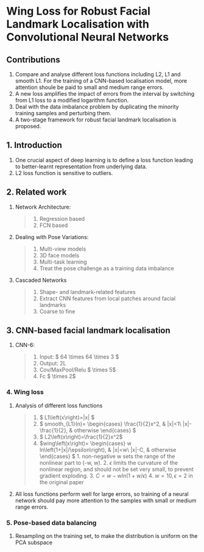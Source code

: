 # Wing Loss for Robust Facial Landmark Localisation with Convolutional Neural Networks
## Contributions
1. Compare and analyse different loss functions including L2, L1 and smooth L1.
For the training of a CNN-based localisation model, more attention shoule be paid to small and medium range errors. 
2. A new loss amplifies the impact of errors from the interval by switching from L1 loss to a modified logarithm function.
3. Deal with the data imbalance problem by duplicating the minority training samples and perturbing them.
4. A two-stage framework for robust facial landmark localisation is proposed.
## 1. Introduction
1. One crucial aspect of deep learning is to define a loss function leading to better-learnt representation from underlying data.
2. L2 loss function is sensitive to outliers.
## 2. Related work
1. Network Architecture:
    >1. Regression based
    >2. FCN based
2. Dealing with Pose Variations:
    >1. Multi-view models
    >2. 3D face models
    >3. Multi-task learning
    >4. Treat the pose challenge as a training data imbalance
3. Cascaded Networks
    >1. Shape- and landmark-related features
    >2. Extract CNN features from local patches around facial landmarks
    >3. Coarse to fine
## 3. CNN-based facial landmark localisation
1. CNN-6: 
    >1. Input: $ 64 \times 64 \times 3 $
    >2. Output: 2L
    >3. Cov/MaxPool/Relu $ \times 5$  
    >4. Fc $ \times 2$
### 4. Wing loss
1. Analysis of different loss functions
    >1. $ L1\left(x\right)=|x| $
    >2. $ smooth_{L1}(n)= 
    \begin{cases} 
    \frac{1}{2}x^2,  & |x|<1\\ 
    |x|-\frac{1}{2}, & otherwise
    \end{cases} $
    >3. $ L2\left(x\right)=\frac{1}{2}x^2$
    >4. $wing\left(x\right)=
    \begin{cases}
    w ln\left(1+|x|/\epsilon\right), & |x|<w\\
    |x|-C, & otherwise
    \end{cases}
    $
        1. non-negative w sets the range of the nonlinear part to (-w, w).
        2. $\epsilon$ limits the curvature of the nonlinear region, and should not be set very small, to prevent gradient exploding.
        3. $C=w-w ln\left(1+w/\epsilon\right)$
        4. $w=10, \epsilon=2$ in the original paper
2. All loss functions perform well for large errors, so training of a neural network should pay more attention to the samples with small or medium range errors.
### 5. Pose-based data balancing
1. Resampling on the training set, to make the distribution is uniform on the PCA subspace
